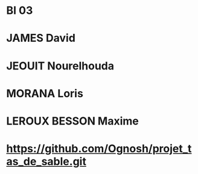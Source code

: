 # BI 03
# JAMES David
# JEOUIT Nourelhouda
# MORANA Loris
# LEROUX BESSON Maxime
# https://github.com/Ognosh/projet_tas_de_sable.git
